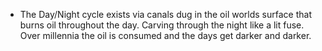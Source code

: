 - The Day/Night cycle exists via canals dug in the oil worlds surface that burns oil throughout the day. Carving through the night like a lit fuse. Over millennia the oil is consumed and the days get darker and darker.